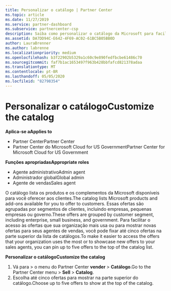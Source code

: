 ```yaml
---
title: Personalizar o catálogo | Partner Center
ms.topic: article
ms.date: 11/27/2019
ms.service: partner-dashboard
ms.subservice: partnercenter-csp
description: Saiba como personalizar o catálogo da Microsoft para facilitar o acesso às ofertas de parceiros ou aos produtos que a sua organização utiliza mais.
ms.assetid: DA7DD94C-E642-4F69-AC02-61BC5B05BB0D
author: LauraBrenner
ms.author: labrenne
ms.localizationpriority: medium
ms.openlocfilehash: b3f22902b5329a1c60c9e890fedfbcbe61486c70
ms.sourcegitcommit: faf7b1ac1653497f963b428bbfafcd821378adaa
ms.translationtype: MT
ms.contentlocale: pt-BR
ms.lasthandoff: 05/05/2020
ms.locfileid: "82798354"
---
```

# <a name="customize-the-catalog"></a><span data-ttu-id="4ddda-103">Personalizar o catálogo</span><span class="sxs-lookup"><span data-stu-id="4ddda-103">Customize the catalog</span></span>

<span data-ttu-id="4ddda-104">**Aplica-se a**</span><span class="sxs-lookup"><span data-stu-id="4ddda-104">**Applies to**</span></span>

-  <span data-ttu-id="4ddda-105">Partner Center</span><span class="sxs-lookup"><span data-stu-id="4ddda-105">Partner Center</span></span>
-  <span data-ttu-id="4ddda-106">Partner Center do Microsoft Cloud for US Government</span><span class="sxs-lookup"><span data-stu-id="4ddda-106">Partner Center for Microsoft Cloud for US Government</span></span>

<span data-ttu-id="4ddda-107">**Funções apropriadas**</span><span class="sxs-lookup"><span data-stu-id="4ddda-107">**Appropriate roles**</span></span>

- <span data-ttu-id="4ddda-108">Agente administrativo</span><span class="sxs-lookup"><span data-stu-id="4ddda-108">Admin agent</span></span>
- <span data-ttu-id="4ddda-109">Administrador global</span><span class="sxs-lookup"><span data-stu-id="4ddda-109">Global admin</span></span>
- <span data-ttu-id="4ddda-110">Agente de vendas</span><span class="sxs-lookup"><span data-stu-id="4ddda-110">Sales agent</span></span>

<span data-ttu-id="4ddda-111">O catálogo lista os produtos e os complementos da Microsoft disponíveis para você oferecer aos clientes.</span><span class="sxs-lookup"><span data-stu-id="4ddda-111">The catalog lists Microsoft products and add-ons available for you to offer to customers.</span></span> <span data-ttu-id="4ddda-112">Essas ofertas são agrupadas por segmentos de clientes, incluindo empresas, pequenas empresas ou governo.</span><span class="sxs-lookup"><span data-stu-id="4ddda-112">These offers are grouped by customer segment, including enterprise, small business, and government.</span></span> <span data-ttu-id="4ddda-113">Para facilitar o acesso às ofertas que sua organização mais usa ou para mostrar novas ofertas para seus agentes de vendas, você pode fixar até cinco ofertas na parte superior da lista de catálogos.</span><span class="sxs-lookup"><span data-stu-id="4ddda-113">To make it easier to access the offers that your organization uses the most or to showcase new offers to your sales agents, you can pin up to five offers to the top of the catalog list.</span></span>

<span data-ttu-id="4ddda-114">**Personalizar o catálogo**</span><span class="sxs-lookup"><span data-stu-id="4ddda-114">**Customize the catalog**</span></span>

1.  <span data-ttu-id="4ddda-115">Vá para &gt; o menu do Partner Center **vender** &gt; **Catálogo**.</span><span class="sxs-lookup"><span data-stu-id="4ddda-115">Go to the Partner Center menu &gt; **Sell** &gt; **Catalog**.</span></span>
2.  <span data-ttu-id="4ddda-116">Escolha até cinco ofertas para mostrar na parte superior do catálogo.</span><span class="sxs-lookup"><span data-stu-id="4ddda-116">Choose up to five offers to show at the top of the catalog.</span></span>

 

 



